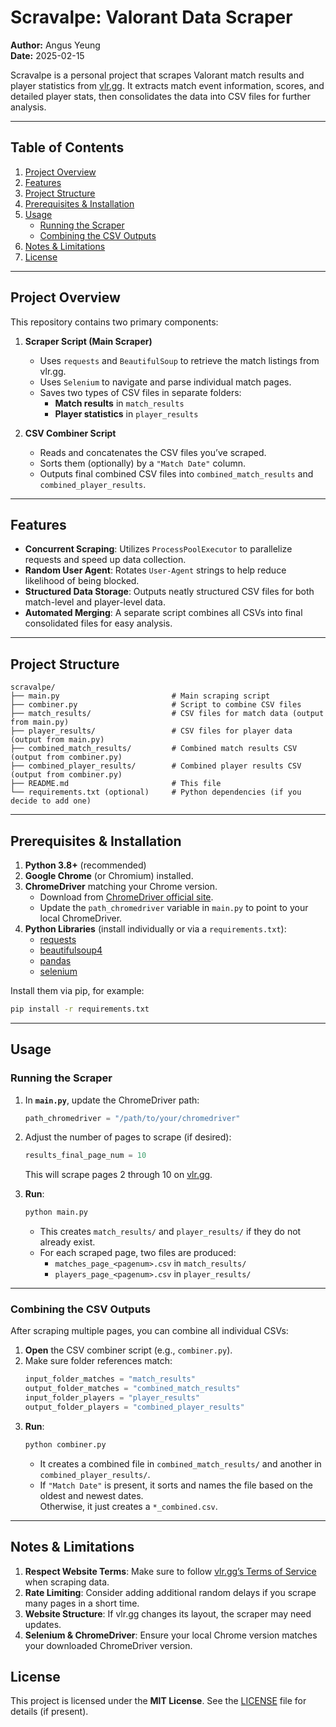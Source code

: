 # Scravalpe: Valorant Data Scraper

**Author:** Angus Yeung  
**Date:** 2025-02-15  

Scravalpe is a personal project that scrapes Valorant match results and player statistics from [vlr.gg](https://www.vlr.gg). It extracts match event information, scores, and detailed player stats, then consolidates the data into CSV files for further analysis.

---

## Table of Contents
1. [Project Overview](#project-overview)  
2. [Features](#features)  
3. [Project Structure](#project-structure)  
4. [Prerequisites & Installation](#prerequisites--installation)  
5. [Usage](#usage)  
   - [Running the Scraper](#running-the-scraper)  
   - [Combining the CSV Outputs](#combining-the-csv-outputs)  
6. [Notes & Limitations](#notes--limitations)  
7. [License](#license)

---

## Project Overview

This repository contains two primary components:

1. **Scraper Script (Main Scraper)**  
   - Uses `requests` and `BeautifulSoup` to retrieve the match listings from vlr.gg.  
   - Uses `Selenium` to navigate and parse individual match pages.  
   - Saves two types of CSV files in separate folders:  
     - **Match results** in `match_results`  
     - **Player statistics** in `player_results`

2. **CSV Combiner Script**  
   - Reads and concatenates the CSV files you’ve scraped.  
   - Sorts them (optionally) by a `"Match Date"` column.  
   - Outputs final combined CSV files into `combined_match_results` and `combined_player_results`.

---

## Features

- **Concurrent Scraping**: Utilizes `ProcessPoolExecutor` to parallelize requests and speed up data collection.  
- **Random User Agent**: Rotates `User-Agent` strings to help reduce likelihood of being blocked.  
- **Structured Data Storage**: Outputs neatly structured CSV files for both match-level and player-level data.  
- **Automated Merging**: A separate script combines all CSVs into final consolidated files for easy analysis.  

---

## Project Structure

```
scravalpe/
├── main.py                         # Main scraping script
├── combiner.py                     # Script to combine CSV files
├── match_results/                  # CSV files for match data (output from main.py)
├── player_results/                 # CSV files for player data (output from main.py)
├── combined_match_results/         # Combined match results CSV (output from combiner.py)
├── combined_player_results/        # Combined player results CSV (output from combiner.py)
├── README.md                       # This file
└── requirements.txt (optional)     # Python dependencies (if you decide to add one)
```

---

## Prerequisites & Installation

1. **Python 3.8+** (recommended)  
2. **Google Chrome** (or Chromium) installed.  
3. **ChromeDriver** matching your Chrome version.  
   - Download from [ChromeDriver official site](https://chromedriver.chromium.org/downloads).  
   - Update the `path_chromedriver` variable in `main.py` to point to your local ChromeDriver.
4. **Python Libraries** (install individually or via a `requirements.txt`):  
   - [requests](https://pypi.org/project/requests/)  
   - [beautifulsoup4](https://pypi.org/project/beautifulsoup4/)  
   - [pandas](https://pypi.org/project/pandas/)  
   - [selenium](https://pypi.org/project/selenium/)

Install them via pip, for example:
```bash
pip install -r requirements.txt
```

---

## Usage

### Running the Scraper

1. In **`main.py`**, update the ChromeDriver path:
   ```python
   path_chromedriver = "/path/to/your/chromedriver"
   ```
2. Adjust the number of pages to scrape (if desired):
   ```python
   results_final_page_num = 10
   ```
   This will scrape pages 2 through 10 on [vlr.gg](https://vlr.gg/matches/results).

3. **Run**:
   ```bash
   python main.py
   ```
   - This creates `match_results/` and `player_results/` if they do not already exist.
   - For each scraped page, two files are produced:
     - `matches_page_<pagenum>.csv` in `match_results/`
     - `players_page_<pagenum>.csv` in `player_results/`

---

### Combining the CSV Outputs

After scraping multiple pages, you can combine all individual CSVs:

1. **Open** the CSV combiner script (e.g., `combiner.py`).  
2. Make sure folder references match:
   ```python
   input_folder_matches = "match_results"
   output_folder_matches = "combined_match_results"
   input_folder_players = "player_results"
   output_folder_players = "combined_player_results"
   ```
3. **Run**:
   ```bash
   python combiner.py
   ```
   - It creates a combined file in `combined_match_results/` and another in `combined_player_results/`.
   - If `"Match Date"` is present, it sorts and names the file based on the oldest and newest dates.  
     Otherwise, it just creates a `*_combined.csv`.

---

## Notes & Limitations

1. **Respect Website Terms**: Make sure to follow [vlr.gg’s Terms of Service](https://www.vlr.gg/) when scraping data.  
2. **Rate Limiting**: Consider adding additional random delays if you scrape many pages in a short time.  
3. **Website Structure**: If vlr.gg changes its layout, the scraper may need updates.  
4. **Selenium & ChromeDriver**: Ensure your local Chrome version matches your downloaded ChromeDriver version.

## License

This project is licensed under the **MIT License**. See the [LICENSE](LICENSE) file for details (if present).
